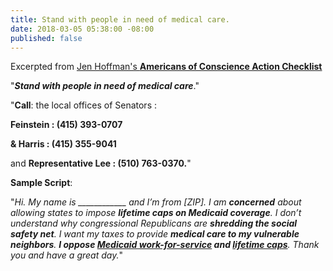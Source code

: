 ```yaml
---
title: Stand with people in need of medical care.
date: 2018-03-05 05:38:00 -08:00
published: false
---
```


Excerpted from [Jen Hoffman's **Americans of Conscience Action Checklist**](https://jenniferhofmann.com/)
 
"***Stand with people in need of medical care***."

"**Call**: the local offices of Senators :

**Feinstein : (415) 393-0707**

 **& Harris : (415) 355-9041**
 
and **Representative Lee : (510) 763-0370.**"

**Sample Script**: 

"*Hi.  My name is ____________ and I’m from [ZIP].  I am **concerned** about allowing states to impose **lifetime caps on Medicaid coverage**. I don’t understand why congressional Republicans are **shredding the social safety net**. I want my taxes to provide **medical care to my vulnerable neighbors**. **I oppose [Medicaid work-for-service](https://www.npr.org/sections/health-shots/2018/01/11/577307947/hhs-will-let-states-require-people-to-work-for-medicaid) and [lifetime caps](http://thehill.com/policy/healthcare/373544-trump-officials-face-decision-on-lifetime-limits-for-medicaid)**.  Thank you and have a great day.*"

